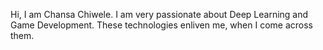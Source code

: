 Hi, I am Chansa Chiwele. I am very passionate about Deep Learning and Game Development. These technologies enliven me, when I come across them.
